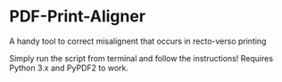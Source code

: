 # PDF-Print-Aligner
A handy tool to correct misalignent that occurs in recto-verso printing

Simply run the script from terminal and follow the instructions!
Requires Python 3.x and PyPDF2 to work.
